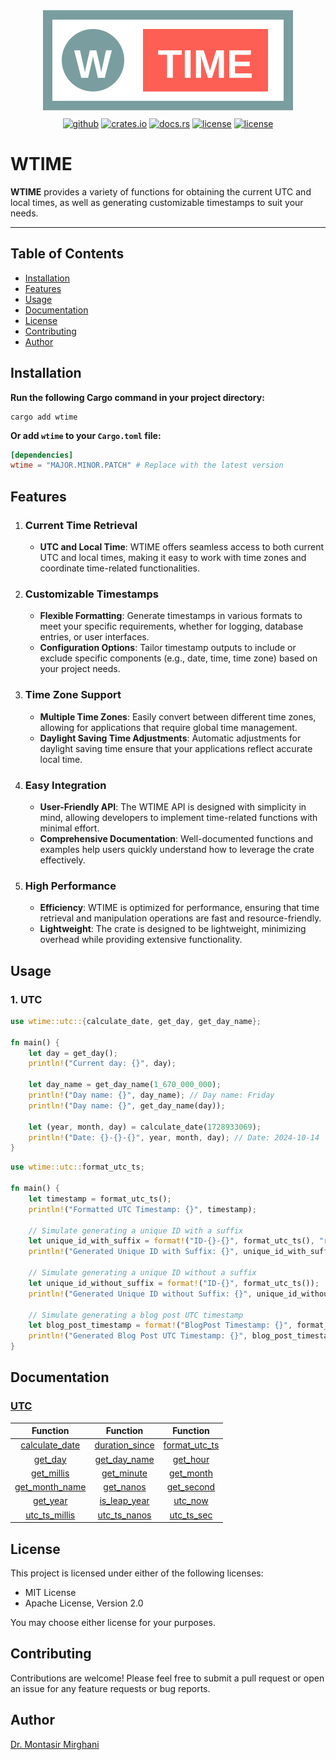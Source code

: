 <div style="text-align: center;">
  <a href="https://crates.io/crates/wtime"><img src="logo.svg" alt="LOGO" /></a>
</div>

<div style="text-align: center;">
  <a href="https://github.com/dr-montasir/wtime"><img src="https://img.shields.io/badge/github-dr%20montasir%20/%20wtime-8da0cb?style=for-the-badge&labelColor=555555&logo=github" height="24" style="margin-top: 10px;" alt="github" /></a> <a href="https://crates.io/crates/wtime"><img src="https://img.shields.io/crates/v/wtime.svg?style=for-the-badge&color=fc8d62&logo=rust" height="24" style="margin-top: 10px;" alt="crates.io"></a> <a href="https://docs.rs/wtime"><img src="https://img.shields.io/badge/docs.rs-wtime-66c2a5?style=for-the-badge&labelColor=555555&logo=docs.rs" height="24" style="margin-top: 10px;" alt="docs.rs"></a> <a href="https://choosealicense.com/licenses/apache-2.0"><img src="https://img.shields.io/badge/license-apache_2.0-4a98f7.svg?style=for-the-badge&labelColor=555555&logo=apache" height="24" style="margin-top: 10px;" alt="license"></a> <a href="https://choosealicense.com/licenses/mit"><img src="https://img.shields.io/badge/license-mit-4a98f7.svg?style=for-the-badge&labelColor=555555" height="24" style="margin-top: 10px;" alt="license"></a>
</div>

# WTIME

**WTIME** provides a variety of functions for obtaining the current UTC and local times, as well as generating customizable timestamps to suit your needs.

---

## Table of Contents

- [Installation](#installation)
- [Features](#features)
- [Usage](#usage)
- [Documentation](#documentation)
- [License](#license)
- [Contributing](#contributing)
- [Author](#author)

## Installation

**Run the following Cargo command in your project directory:**

```terminal
cargo add wtime
```

**Or add `wtime` to your `Cargo.toml` file:**

```toml
[dependencies]
wtime = "MAJOR.MINOR.PATCH" # Replace with the latest version
```

## Features

1. ### Current Time Retrieval

   - **UTC and Local Time**: WTIME offers seamless access to both current UTC and local times, making it easy to work with time zones and coordinate time-related functionalities.

2. ### Customizable Timestamps

   - **Flexible Formatting**: Generate timestamps in various formats to meet your specific requirements, whether for logging, database entries, or user interfaces.
   - **Configuration Options**: Tailor timestamp outputs to include or exclude specific components (e.g., date, time, time zone) based on your project needs.

3. ### Time Zone Support

   - **Multiple Time Zones**: Easily convert between different time zones, allowing for applications that require global time management.
   - **Daylight Saving Time Adjustments**: Automatic adjustments for daylight saving time ensure that your applications reflect accurate local time.

4. ### Easy Integration

   - **User-Friendly API**: The WTIME API is designed with simplicity in mind, allowing developers to implement time-related functions with minimal effort.
   - **Comprehensive Documentation**: Well-documented functions and examples help users quickly understand how to leverage the crate effectively.

5. ### High Performance

   - **Efficiency**: WTIME is optimized for performance, ensuring that time retrieval and manipulation operations are fast and resource-friendly.
   - **Lightweight**: The crate is designed to be lightweight, minimizing overhead while providing extensive functionality.

## Usage

### 1. UTC 

```rust
use wtime::utc::{calculate_date, get_day, get_day_name};

fn main() {
    let day = get_day();
    println!("Current day: {}", day);

    let day_name = get_day_name(1_670_000_000);
    println!("Day name: {}", day_name); // Day name: Friday
    println!("Day name: {}", get_day_name(day));

    let (year, month, day) = calculate_date(1728933069);
    println!("Date: {}-{}-{}", year, month, day); // Date: 2024-10-14
}
```

```rust
use wtime::utc::format_utc_ts;

fn main() {
    let timestamp = format_utc_ts();
    println!("Formatted UTC Timestamp: {}", timestamp);

    // Simulate generating a unique ID with a suffix
    let unique_id_with_suffix = format!("ID-{}-{}", format_utc_ts(), "random_suffix"); // Replace with actual random suffix function
    println!("Generated Unique ID with Suffix: {}", unique_id_with_suffix);

    // Simulate generating a unique ID without a suffix
    let unique_id_without_suffix = format!("ID-{}", format_utc_ts());
    println!("Generated Unique ID without Suffix: {}", unique_id_without_suffix);

    // Simulate generating a blog post UTC timestamp
    let blog_post_timestamp = format!("BlogPost Timestamp: {}", format_utc_ts());
    println!("Generated Blog Post UTC Timestamp: {}", blog_post_timestamp);
}
```

## Documentation

### [UTC](https://docs.rs/wtime/latest/wtime/utc/index.html)

|                           Function                           |                           Function                           |                           Function                           |
| :----------------------------------------------------------: | :----------------------------------------------------------: | :----------------------------------------------------------: |
| [calculate_date](https://docs.rs/wtime/latest/wtime/utc/fn.calculate_date.html) | [duration_since](https://docs.rs/wtime/latest/wtime/utc/fn.duration_since.html) | [format_utc_ts](https://docs.rs/wtime/latest/wtime/utc/fn.format_utc_ts.html) |
| [get_day](https://docs.rs/wtime/latest/wtime/utc/fn.get_day.html) | [get_day_name](https://docs.rs/wtime/latest/wtime/utc/fn.get_day_name.html) | [get_hour](https://docs.rs/wtime/latest/wtime/utc/fn.get_hour.html) |
| [get_millis](https://docs.rs/wtime/latest/wtime/utc/fn.get_millis.html) | [get_minute](https://docs.rs/wtime/latest/wtime/utc/fn.get_minute.html) | [get_month](https://docs.rs/wtime/latest/wtime/utc/fn.get_month.html) |
| [get_month_name](https://docs.rs/wtime/latest/wtime/utc/fn.get_month_name.html) | [get_nanos](https://docs.rs/wtime/latest/wtime/utc/fn.get_nanos.html) | [get_second](https://docs.rs/wtime/latest/wtime/utc/fn.get_second.html) |
| [get_year](https://docs.rs/wtime/latest/wtime/utc/fn.get_year.html) | [is_leap_year](https://docs.rs/wtime/latest/wtime/utc/fn.is_leap_year.html) | [utc_now](https://docs.rs/wtime/latest/wtime/utc/fn.utc_now.html) |
| [utc_ts_millis](https://docs.rs/wtime/latest/wtime/utc/fn.utc_ts_millis.html) | [utc_ts_nanos](https://docs.rs/wtime/latest/wtime/utc/fn.utc_ts_nanos.html) | [utc_ts_sec](https://docs.rs/wtime/latest/wtime/utc/fn.utc_ts_sec.html) |

## License

This project is licensed under either of the following licenses:

- MIT License
- Apache License, Version 2.0

You may choose either license for your purposes.

## Contributing

Contributions are welcome! Please feel free to submit a pull request or open an issue for any feature requests or bug reports.

## Author

[Dr. Montasir Mirghani](https://github.com/dr-montasir)
